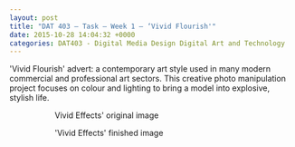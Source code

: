 ```yaml
---
layout: post
title: "DAT 403 – Task – Week 1 – ‘Vivid Flourish'"
date: 2015-10-28 14:04:32 +0000
categories: DAT403 - Digital Media Design Digital Art and Technology
---
```


<!-- wp:paragraph -->
<p>'Vivid Flourish' advert: a contemporary art style used in many modern commercial and professional art sectors. This creative photo manipulation project focuses on colour and lighting to bring a model into explosive, stylish life.</p>
<!-- /wp:paragraph -->

<!-- wp:gallery {"linkTo":"media","sizeSlug":"medium"} -->
<figure class="wp-block-gallery has-nested-images columns-default is-cropped"><!-- wp:image {"id":721,"sizeSlug":"medium","linkDestination":"media"} -->
<figure class="wp-block-image size-medium"><a href="https://res.cloudinary.com/circleseven/image/upload/Vivid-Effects-cutout.jpg"><img src="https://res.cloudinary.com/circleseven/image/upload/Vivid-Effects-cutout-200x300.jpg" alt="" class="wp-image-721"/></a><figcaption class="wp-element-caption">Vivid Effects' original image</figcaption></figure>
<!-- /wp:image -->

<!-- wp:image {"id":722,"sizeSlug":"medium","linkDestination":"media"} -->
<figure class="wp-block-image size-medium"><a href="https://res.cloudinary.com/circleseven/image/upload/Vivid-Effects.jpg"><img src="https://res.cloudinary.com/circleseven/image/upload/Vivid-Effects-200x300.jpg" alt="" class="wp-image-722"/></a><figcaption class="wp-element-caption">'Vivid Effects' finished image</figcaption></figure>
<!-- /wp:image --></figure>
<!-- /wp:gallery -->